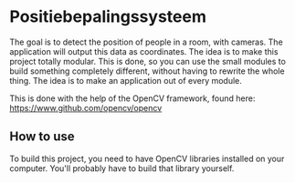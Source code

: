 # Positiebepalingssysteem
The goal is to detect the position of people in a room, with cameras. The application will output this data as coordinates. The idea is to make this project totally modular. This is done, so you can use the small modules to build something completely different, without having to rewrite the whole thing. The idea is to make an application out of every module.

This is done with the help of the OpenCV framework, found here: <https://www.github.com/opencv/opencv>

## How to use
To build this project, you need to have OpenCV libraries installed on your computer. You'll probably have to build that library yourself.
